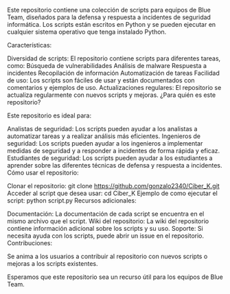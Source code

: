 Este repositorio contiene una colección de scripts para equipos de Blue Team, diseñados para la defensa y respuesta a incidentes de seguridad informática. Los scripts están escritos en Python y se pueden ejecutar en cualquier sistema operativo que tenga instalado Python.

Características:

Diversidad de scripts: El repositorio contiene scripts para diferentes tareas, como:
Búsqueda de vulnerabilidades
Análisis de malware
Respuesta a incidentes
Recopilación de información
Automatización de tareas
Facilidad de uso: Los scripts son fáciles de usar y están documentados con comentarios y ejemplos de uso.
Actualizaciones regulares: El repositorio se actualiza regularmente con nuevos scripts y mejoras.
¿Para quién es este repositorio?

Este repositorio es ideal para:

Analistas de seguridad: Los scripts pueden ayudar a los analistas a automatizar tareas y a realizar análisis más eficientes.
Ingenieros de seguridad: Los scripts pueden ayudar a los ingenieros a implementar medidas de seguridad y a responder a incidentes de forma rápida y eficaz.
Estudiantes de seguridad: Los scripts pueden ayudar a los estudiantes a aprender sobre las diferentes técnicas de defensa y respuesta a incidentes.
Cómo usar el repositorio:

Clonar el repositorio:
git clone https://github.com/gonzalo2340/Ciber_K.git
Acceder al script que desea usar:
cd Ciber_K
Ejemplo de como ejecutar el script:
python script.py
Recursos adicionales:

Documentación: La documentación de cada script se encuentra en el mismo archivo que el script.
Wiki del repositorio: La wiki del repositorio contiene información adicional sobre los scripts y su uso.
Soporte: Si necesita ayuda con los scripts, puede abrir un issue en el repositorio.
Contribuciones:

Se anima a los usuarios a contribuir al repositorio con nuevos scripts o mejoras a los scripts existentes.

Esperamos que este repositorio sea un recurso útil para los equipos de Blue Team.
